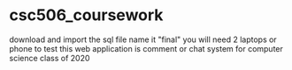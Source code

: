 # csc506_coursework
download and import the sql file
name it "final"
you will need 2 laptops or phone to test this web application 
is comment or chat system for computer science class of 2020
